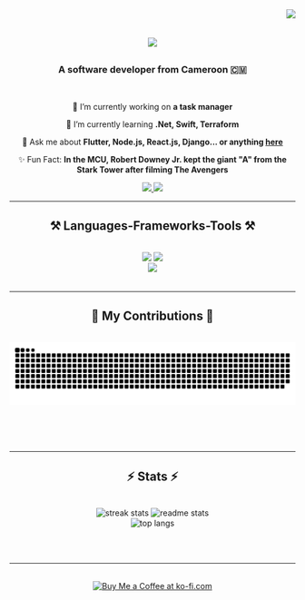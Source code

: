 <img align="right" src="https://visitor-badge.laobi.icu/badge?page_id=malachieborohoul.malachieborohoul" />

<h1 align="center">
    <img src="https://readme-typing-svg.herokuapp.com/?font=Righteous&size=35&center=true&vCenter=true&width=500&height=70&duration=4000&lines=Hi+There!+👋;+I'm+BOROHOUL+Soguelni+Malachie!;" />
</h1>

<h3 align="center">A software developer from Cameroon 🇨🇲</h3>

<br/>

<div align="center">
 
 🔭 I’m currently working on **a task manager**
 
 🌱 I’m currently learning **.Net, Swift, Terraform**

💬 Ask me about **Flutter, Node.js, React.js, Django... or anything [here](https://github.com/malachieborohoul/malachieborohoul/issues)**

✨ Fun Fact: **In the MCU, Robert Downey Jr. kept the giant "A" from the Stark Tower after filming The Avengers**

 </div>
 
<div align="center"> 
  <a href="mailto:malachieborohoul@gmail.com">
    <img src="https://img.shields.io/badge/Gmail-333333?style=for-the-badge&logo=gmail&logoColor=red" />
  </a>
  <a href="https://linkedin.com/in/pedro-sales-muniz](https://www.linkedin.com/in/borohoul-soguelni-malachie-49b3251a4/" target="_blank">
    <img src="https://img.shields.io/badge/LinkedIn-0077B5?style=for-the-badge&logo=linkedin&logoColor=white" target="_blank" />
  </a>

</div>

 <hr/>
 
<h2 align="center">⚒️ Languages-Frameworks-Tools ⚒️</h2>
<br/>
<div align="center">
    <img src="https://skillicons.dev/icons?i=flutter,dart,nodejs,html,css,react,vscode,github,tailwind,git,,azure,cpp,cs,dotnet,php,wasm" />
    <img src="https://skillicons.dev/icons?i=python,javascript,express,c,java,nextjs,mysql,django" /><br>
    <img src="https://skillicons.dev/icons?i=firebase,mongodb,postman,rider,supabase,sequelize,docker,kubernetes,github" /><br>
</div>

<br/>
<hr/>

<div align="center">
  <h2>🐍 My Contributions 🐍</h2>
  <br>
  <img alt="snake eating my contributions" src="https://raw.githubusercontent.com/malachieborohoul/malachieborohoul/output/github-contribution-grid-snake.svg" />
  
  <br/><br/><br/>
</div>

<hr/>

<h2 align="center">⚡ Stats ⚡</h2>
<br>
<div align=center>
  <img width=390 src="https://github-readme-streak-stats-salesp07.vercel.app/?user=salesp07&count_private=true&theme=react&border_radius=10" alt="streak stats"/>
  <img width=390 src="https://github-readme-stats-salesp07.vercel.app/api?username=salesp07&count_private=true&show_icons=true&theme=react&rank_icon=github&border_radius=10" alt="readme stats" />
  <br/>
  <img width=325 align="center" src="https://github-readme-stats-salesp07.vercel.app/api/top-langs/?username=salesp07&hide=HTML&langs_count=8&layout=compact&theme=react&border_radius=10&size_weight=0.5&count_weight=0.5&exclude_repo=github-readme-stats" alt="top langs" />
</div>

<br/><br/>

<hr/>

<br/>

<div align="center">
<a href='https://ko-fi.com/V7V4RAK9C' target='_blank'><img height='64' style='border:0px;height:64px;' src='https://storage.ko-fi.com/cdn/kofi1.png?v=3' border='0' alt='Buy Me a Coffee at ko-fi.com' /></a>
</div>

<br/>
